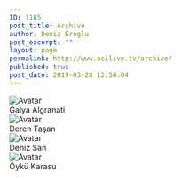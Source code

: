 ```yaml
---
ID: 1185
post_title: Archive
author: Deniz Eroglu
post_excerpt: ""
layout: page
permalink: http://www.acilive.tv/archive/
published: true
post_date: 2019-03-28 12:54:04
---
```

<!-- wp:html -->
<div class="our-members-div container">
  <div class="row justify-content-center">
<div class="crew-members container col-6 col-sm-4 order-1">
      <img class="rounded mx-auto d-block crew-image " src="http://www.acilive.tv/wp-content/uploads/2019/04/galya_algranati.jpg" alt="Avatar">
      <div class="middle">
        <div class="text">Galya Algranati</div>
      </div>
    </div>    
<div class="crew-members container col-6 col-sm-4 order-1">
      <img class="rounded mx-auto d-block crew-image " src="http://www.acilive.tv/wp-content/uploads/2019/04/1482-Deren-Taşan.jpg" alt="Avatar">
      <div class="middle">
        <div class="text">Deren Taşan</div>
      </div>
    </div>
    <div class="crew-members container container col-6 col-sm-4"> <img class="rounded mx-auto d-block crew-image " src="http://www.acilive.tv/wp-content/uploads/2019/04/1493-Deniz-San.jpg" alt="Avatar">
      <div class="middle">
        <div class="text">Deniz San</div>
      </div>
    </div>
    <div class="crew-members container col-6 col-sm-4 "> <img class="rounded mx-auto d-block crew-image " src="http://www.acilive.tv/wp-content/uploads/2019/04/1798-Öykü-Karasu.jpg" alt="Avatar "> 
      <div class="middle ">
        <div class="text ">Öykü Karasu</div>
      </div>
    </div>
  </div>
<!-- /wp:html -->